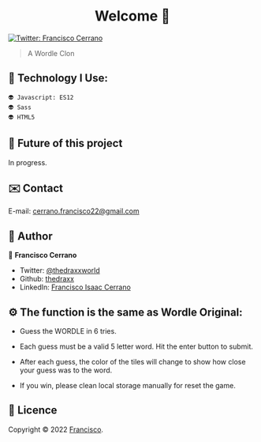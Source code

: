 ﻿<h1 align="center"> Welcome 👋</h1>
<p>
  <a href="https://twitter.com/ThedraxxWorld" target="_blank">
    <img alt="Twitter: Francisco Cerrano" src="https://img.shields.io/twitter/follow/ThedraxxWorld.svg?style=social" />
  </a>
</p>

> A Wordle Clon </br>

## 🦁 Technology I Use: 

```
👽 Javascript: ES12
👽 Sass
👽 HTML5

```
## 🔮 Future of this project 

In progress. 

## ✉️ Contact

E-mail: cerrano.francisco22@gmail.com 

## 🤔 Author

👤 **Francisco Cerrano**

* Twitter: [@thedraxxworld](https://twitter.com/ThedraxxWorld)
* Github: [thedraxx](https://github.com/thedraxx)
* LinkedIn: [Francisco Isaac Cerrano](https://www.linkedin.com/in/cerranofrancisco/)

## ⚙️ The function is the same as Wordle Original: 

* Guess the WORDLE in 6 tries.

* Each guess must be a valid 5 letter word. Hit the enter button to submit.

* After each guess, the color of the tiles will change to show how close your guess was to the word.

* If you win, please clean local storage manually for reset the game.

## 📝 Licence

Copyright © 2022 [Francisco](https://github.com/thedraxx).<br />
